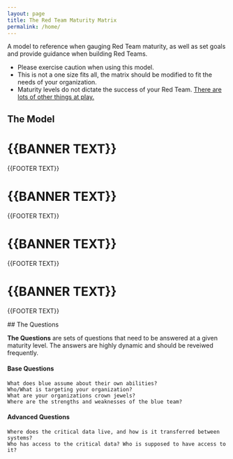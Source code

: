 ```yaml
---
layout: page
title: The Red Team Maturity Matrix
permalink: /home/
---
```


A model to reference when gauging Red Team maturity, as well as set goals and provide guidance when building Red Teams.

 - Please exercise caution when using this model. 
 - This is not a one size fits all, the matrix should be modified to fit the needs of your organization.
 - Maturity levels do not dictate the success of your Red Team. [There are lots of other things at play.](/meta)
 
## The Model

<head>
  <meta charset="utf-8">
  <meta content="ie=edge" http-equiv="x-ua-compatible">
  <title> Red Team Maturity Matrix</title>
  <meta content="Red Team Maturity Matrix " name="description">

  <link href="https://fonts.googleapis.com/css?family=Open+Sans:300,400,700" rel="stylesheet">
  <link href="../assets/normalize.css" rel="stylesheet">
  <link href="../assets/g_sheet.css" rel="stylesheet">
  <script src="https://www.google.com/jsapi" type="text/javascript"></script>
</head>
<body id="background">
  <div id="box">
    <h1>{{BANNER TEXT}}</h1>
    <script src="js/google-sheets-html-people.js" type="text/javascript"></script>
    <div id="table-people">
    </div>
    <p class="small">{{FOOTER TEXT}}</p>
  </div>
</body>

<body id="background">
  <div id="box">
    <h1>{{BANNER TEXT}}</h1>
    <script src="js/google-sheets-html-processes.js" type="text/javascript"></script>
    <div id="table-processes">
    </div>
    <p class="small">{{FOOTER TEXT}}</p>
  </div>
</body>

<body id="background">
  <div id="box">
    <h1>{{BANNER TEXT}}</h1>
    <script src="js/google-sheets-html-technology.js" type="text/javascript"></script>
    <div id="table-technology">
    </div>
    <p class="small">{{FOOTER TEXT}}</p>
  </div>
</body>

<body id="background">
  <div id="box">
    <h1>{{BANNER TEXT}}</h1>
    <script src="js/google-sheets-html-red-team.js" type="text/javascript"></script>
    <div id="table-red-team">
    </div>
    <p class="small">{{FOOTER TEXT}}</p>
  </div>
</body>
## The Questions

**The Questions** are sets of questions that need to be answered at a given maturity level. The answers are highly dynamic and should be reveiwed frequently. 

#### Base Questions
	What does blue assume about their own abilities?
	Who/What is targeting your organization? 
	What are your organizations crown jewels?
	Where are the strengths and weaknesses of the blue team?

#### Advanced Questions
	Where does the critical data live, and how is it transferred between systems?
	Who has access to the critical data? Who is supposed to have access to it?



